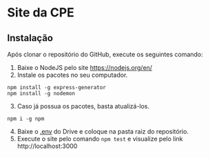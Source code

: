 # Site da CPE

## Instalação
Após clonar o repositório do GitHub, execute os seguintes comando:
1. Baixe o NodeJS pelo site https://nodejs.org/en/
2. Instale os pacotes no seu computador.
```
npm install -g express-generator
npm install -g nodemon
```
3. Caso já possua os pacotes, basta atualizá-los.
```
npm i -g npm
```
4. Baixe o [.env](https://drive.google.com/open?id=1yhZV7sEKbbk9mvf66MGlIR2NJIsA8Les) do Drive e coloque na pasta raiz do repositório.
5. Execute o site pelo comando ``` npm test ``` e visualize pelo link http://localhost:3000
